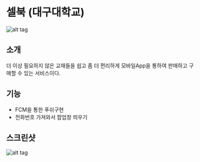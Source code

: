 
# 셀북 (대구대학교)
![alt tag](https://github.com/KimJaeWoos/SellBook-Project/blob/master/unnamed.png)


소개
-------------
 더 이상 필요하지 않은 교재들을 쉽고 좀 더 편리하게 모바일App을 통하여 판매하고 구매할 수 있는 서비스이다.
 
 
 
기능
--------------
* FCM을 통한 푸쉬구현
* 전화번호 가져와서 팝업창 띄우기

스크린샷
-------------------
![alt tag](https://github.com/KimJaeWoos/SellBook-Project/blob/master/unnamed.png)
